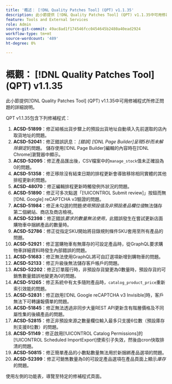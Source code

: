 ```yaml
---
title: '概述： [!DNL Quality Patches Tool] (QPT) v1.1.35'
description: 此小節提供 [!DNL Quality Patches Tool] (QPT) v1.1.35中可用修補程式所修正問題的詳細說明。
feature: Tools and External Services
role: Admin
source-git-commit: 49ac8ad1f174546fcc0454645b2480a40ead2924
workflow-type: tm+mt
source-wordcount: '489'
ht-degree: 0%

---
```


# 概觀： [!DNL Quality Patches Tool] (QPT) v1.1.35

此小節提供[!DNL Quality Patches Tool] (QPT) v1.1.35中可用修補程式所修正問題的詳細說明。

QPT v1.1.35包含下列修補程式：

1. **ACSD-51899**：修正結帳出貨步驟上的預設出貨地址自動填入先前選取的店內取貨地址的問題。
1. **ACSD-52041**：修正錯誤訊息： *[錯誤] [!DNL Page Builder]呈現5秒而未解除鎖定*&#x200B;的問題。 儲存使用[!DNL Page Builder]編輯的內容時在[!DNL Chrome]瀏覽器中顯示。
1. **ACSD-52095**：修正產品匯出後，CSV檔案中的`manage_stock`值未正確設為0的問題。
1. **ACSD-51358**：修正移除沒有結束日期的排程更新會導致移除相同實體的其他排程更新的問題。
1. **ACSD-48070**：修正編輯排程更新時觸發例外狀況的問題。
1. **ACSD-51890**：修正可多次點選「[!UICONTROL Submit review]」按鈕而無[!DNL Google] reCAPTCHA v3驗證的問題。
1. **ACSD-51984**：修正未勾選的問題&#x200B;*使用預設值及非預設產品欄位值*&#x200B;無法儲存第二個網站、商店及商店檢視。
1. **ACSD-52398**：修正錯誤&#x200B;*要求的數量無法使用*，此錯誤發生在嘗試更新店面購物車中捆綁產品的數量時。
1. **ACSD-52786**：修正從指定SKU開始將目錄規則條件SKU套用至所有產品的問題。
1. **ACSD-52921**：修正當購物車有無庫存的可設定產品時，從GraphQL要求購物車詳細資料時發生內部錯誤的問題。
1. **ACSD-51683**：修正無法使用GraphQL將可自訂選項新增到購物車的問題。
1. **ACSD-52133**：修正升級後無法儲存客戶帳戶的問題。
1. **ACSD-52202**：修正訂單履行時，非預設存貨變更為0數量時，預設存貨的可銷售數量錯誤地變更為0的問題。
1. **ACSD-51265**：修正系統中有太多隨附產品時，`catalog_product_price`重新索引效能的問題。
1. **ACSD-52831**：修正啟用[!DNL Google reCAPTCHA v3 Invisible]時，客戶無法下可轉讓報價單的問題。
1. **ACSD-51845**：修正無法透過非同步大量REST API更新含有階層價格及不同屬性集的後續產品的問題。
1. **ACSD-52815**：修正非預設來源之數量欄位輸入最多只支援6位數（預設庫存則支援8位數）的問題。
1. **ACSD-51149**：修正啟用[!UICONTROL Catalog Permissions]的[!UICONTROL Scheduled ImportExport]使索引子失效，然後由cron快取排清的問題。
1. **ACSD-50815**：修正簡單產品的小數點數量無法用於新捆綁產品選項的問題。
1. **ACSD-52399**：修正可銷售數量為0的可設定產品選項在產品頁面上顯示&#x200B;*庫存*&#x200B;的問題。

使用左側的功能表，導覽至特定的修補程式頁面。
